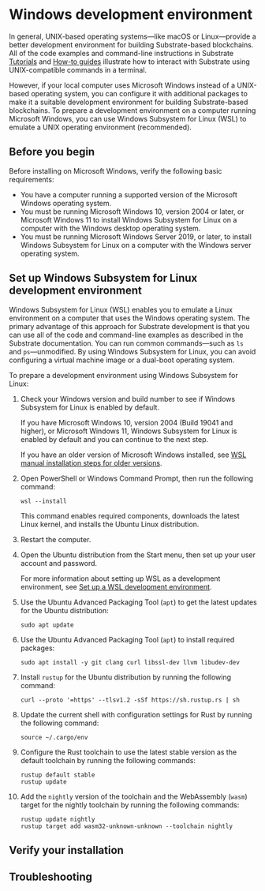 # Windows development environment

In general, UNIX-based operating systems—like macOS or Linux—provide a better development environment for building Substrate-based blockchains.
All of the code examples and command-line instructions in Substrate [Tutorials](../tutorials) and [How-to guides](../reference/how-to-guides) illustrate how to interact with Substrate using UNIX-compatible commands in a terminal.

However, if your local computer uses Microsoft Windows instead of a UNIX-based operating system, you can configure it with additional packages to make it a suitable development environment for building Substrate-based blockchains.
To prepare a development environment on a computer running Microsoft Windows, you can use Windows Subsystem for Linux (WSL) to emulate a UNIX operating environment (recommended).

## Before you begin

Before installing on Microsoft Windows, verify the following basic requirements:

* You have a computer running a supported version of the Microsoft Windows operating system.
* You must be running Microsoft Windows 10, version 2004 or later, or Microsoft Windows 11 to install Windows Subsystem for Linux on a computer with the Windows desktop operating system.
* You must be running Microsoft Windows Server 2019, or later, to install Windows Subsystem for Linux on a computer with the Windows server operating system.

## Set up Windows Subsystem for Linux development environment

Windows Subsystem for Linux (WSL) enables you to emulate a Linux environment on a computer that uses the Windows operating system. 
The primary advantage of this approach for Substrate development is that you can use all of the code and command-line examples as described in the Substrate documentation. 
You can run common commands—such as `ls` and `ps`—unmodified.
By using Windows Subsystem for Linux, you can avoid configuring a virtual machine image or a dual-boot operating system.

To prepare a development environment using Windows Subsystem for Linux:

1. Check your Windows version and build number to see if Windows Subsystem for Linux is enabled by default.
   
   If you have Microsoft Windows 10, version 2004 (Build 19041 and higher), or Microsoft Windows 11, Windows Subsystem for Linux is enabled by default and you can continue to the next step.

   If you have an older version of Microsoft Windows installed, see [WSL manual installation steps for older versions](https://docs.microsoft.com/en-us/windows/wsl/install-manual). 

1. Open PowerShell or Windows Command Prompt, then run the following command:
   
   ```
   wsl --install
   ```

   This command enables required components, downloads the latest Linux kernel, and installs the Ubuntu Linux distribution.

1. Restart the computer.

1. Open the Ubuntu distribution from the Start menu, then set up your user account and password.
   
   For more information about setting up WSL as a development environment, see [Set up a WSL development environment](https://docs.microsoft.com/en-us/windows/wsl/setup/environment).

1. Use the Ubuntu Advanced Packaging Tool (`apt`) to get the latest updates for the Ubuntu distribution:
   
   ```
   sudo apt update
   ```

1. Use the Ubuntu Advanced Packaging Tool (`apt`) to install required packages:
   
   ```
   sudo apt install -y git clang curl libssl-dev llvm libudev-dev
   ```

1. Install `rustup` for the Ubuntu distribution by running the following command:
   
   ```
   curl --proto '=https' --tlsv1.2 -sSf https://sh.rustup.rs | sh
   ```

1. Update the current shell with configuration settings for Rust by running the following command:
   
   ```
   source ~/.cargo/env
   ```

1. Configure the Rust toolchain to use the latest stable version as the default toolchain by running the following commands:
   
   ```
   rustup default stable
   rustup update
   ```

1. Add the `nightly` version of the toolchain and the WebAssembly (`wasm`) target for the nightly toolchain by running the following commands:
   
   ```
   rustup update nightly
   rustup target add wasm32-unknown-unknown --toolchain nightly
   ```

## Verify your installation

## Troubleshooting
